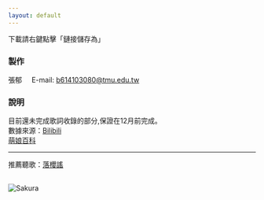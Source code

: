 ```yaml
---
layout: default
---
```

下載請右鍵點擊「鏈接儲存為」
### 製作
張郁     
E-mail: b614103080@tmu.edu.tw    
### 說明

目前還未完成歌詞收錄的部分,保證在12月前完成。  
數據來源：[Bilibili](www.bilibili.com)  
[萌娘百科](https://zh.moegirl.org)

---

推薦聽歌：[落櫻謠](http://www.bilibili.com/video/av737993/?from=search&seid=17465627870555694211)

## [](#header-2)
![Sakura](https://i.imgur.com/inwM1W6.jpg)
